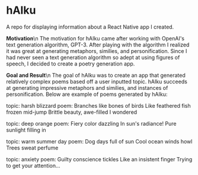 # hAIku
A repo for displaying information about a React Native app I created.

**Motivation**\n
The motivation for hAIku came after working with OpenAI's text generation algorithm, GPT-3. After playing with the algorithm I realized it was great at generating metaphors, similies, and personification. Since I had never seen a text generation algorithm so adept at using figures of speech, I decided to create a poetry generation app.

**Goal and Result**\n
The goal of hAIku was to create an app that generated relatively complex poems based off a user inputted topic. hAIku succeeds at generating impressive metaphors and similies, and instances of personification. Below are example of poems generated by hAIku:

topic: harsh blizzard
poem: Branches like bones of birds 
      Like feathered fish frozen mid-jump 
      Brittle beauty, awe-filled I wondered
      
topic: deep orange
poem: Fiery color dazzling
      In sun's radiance!
      Pure sunlight filling in
      
topic: warm summer day
poem: Dog days full of sun
      Cool ocean winds howl
      Trees sweat perfume
      
topic: anxiety
poem: Guilty conscience tickles
      Like an insistent finger
      Trying to get your attention...



